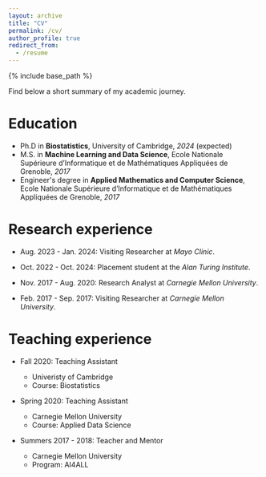 ```yaml
---
layout: archive
title: "CV"
permalink: /cv/
author_profile: true
redirect_from:
  - /resume
---
```


{% include base_path %}

Find below a short summary of my academic journey.

Education
======
* Ph.D in **Biostatistics**, University of Cambridge, *2024* (expected)
* M.S. in **Machine Learning and Data Science**, Ecole Nationale Supérieure d’Informatique et de Mathématiques Appliquées de Grenoble, *2017*
* Engineer's degree in **Applied Mathematics and Computer Science**, Ecole Nationale Supérieure d’Informatique et de Mathématiques Appliquées de Grenoble, *2017*


Research experience
======
* Aug. 2023 - Jan. 2024: Visiting Researcher at *Mayo Clinic*.

* Oct. 2022 - Oct. 2024: Placement student at the *Alan Turing Institute*.

* Nov. 2017 - Aug. 2020: Research Analyst at *Carnegie Mellon University*.
  
* Feb. 2017 - Sep. 2017: Visiting Researcher at *Carnegie Mellon University*.

Teaching experience
======
* Fall 2020: Teaching Assistant
  * Univeristy of Cambridge
  * Course: Biostatistics

* Spring 2020: Teaching Assistant
  * Carnegie Mellon University
  * Course: Applied Data Science

* Summers 2017 - 2018: Teacher and Mentor
  * Carnegie Mellon University
  * Program: AI4ALL
